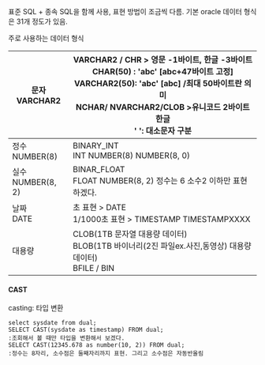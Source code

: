 

표준 SQL  +  종속 SQL을 함께 사용, 표현 방법이 조금씩 다름. 기본 oracle 데이터 형식은 31개 정도가 있음.

주로 사용하는 데이터 형식 

| 문자<br />VARCHAR2     | VARCHAR2 / CHR > 영문 -1바이트, 한글 -3바이트 <br />CHAR(50) : 'abc' [abc+47바이트 고정]<br />VARCHAR2(50): 'abc' [abc] /최대 50바이트란 의미<br />NCHAR/ NVARCHAR2/CLOB >유니코드 2바이트 한글<br />'  ': 대소문자 구분 |
| ---------------------- | ------------------------------------------------------------ |
| 정수<br />NUMBER(8)    | BINARY_INT <br />INT NUMBER(8) NUMBER(8, 0)                  |
| 실수<br />NUMBER(8, 2) | BINAR_FLOAT  <br />FLOAT NUMBER(8, 2) 정수는 6 소수2 이하만 표현하겠다. |
| 날짜<br />DATE         | 초 표현 > DATE<br />1/1000초 표현 > TIMESTAMP   TIMESTAMPXXXX |
| 대용량                 | CLOB(1TB 문자열 대용량 데이터)<br />BLOB(1TB 바이너리(2진 파일ex.사진,동영상) 대용량 데이터)<br />BFILE / BIN |



#### CAST

casting: 타입 변환

````
select sysdate from dual; 
SELECT CAST(sysdate as timestamp) FROM dual;
:조회해서 볼 때만 타입을 변환해서 보겠다. 
SELECT CAST(12345.678 as number(10, 2)) FROM dual;
:정수는 8자리, 소수점은 둘째자리까지 표현. 그리고 소수점은 자동반올림
````




